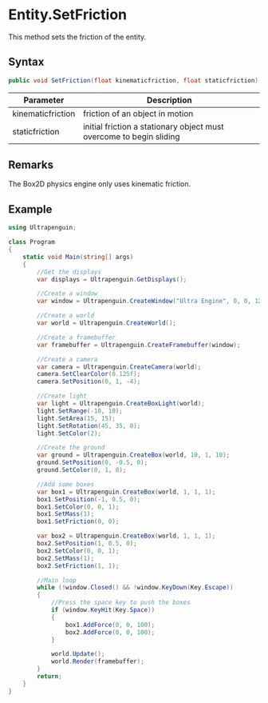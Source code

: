 # Entity.SetFriction

This method sets the friction of the entity.

## Syntax

```csharp
public void SetFriction(float kinematicfriction, float staticfriction)
```

| Parameter | Description |
|---|---|
| kinematicfriction | friction of an object in motion |
| staticfriction | initial friction a stationary object must overcome to begin sliding |

## Remarks

The Box2D physics engine only uses kinematic friction.

## Example

```csharp
using Ultrapenguin;

class Program
{
    static void Main(string[] args)
    {
        //Get the displays
        var displays = Ultrapenguin.GetDisplays();

        //Create a window
        var window = Ultrapenguin.CreateWindow("Ultra Engine", 0, 0, 1280, 720, displays[0], WindowOptions.Centered | WindowOptions.Titlebar);

        //Create a world
        var world = Ultrapenguin.CreateWorld();

        //Create a framebuffer
        var framebuffer = Ultrapenguin.CreateFramebuffer(window);

        //Create a camera    
        var camera = Ultrapenguin.CreateCamera(world);
        camera.SetClearColor(0.125f);
        camera.SetPosition(0, 1, -4);

        //Create light
        var light = Ultrapenguin.CreateBoxLight(world);
        light.SetRange(-10, 10);
        light.SetArea(15, 15);
        light.SetRotation(45, 35, 0);
        light.SetColor(2);

        //Create the ground
        var ground = Ultrapenguin.CreateBox(world, 10, 1, 10);
        ground.SetPosition(0, -0.5, 0);
        ground.SetColor(0, 1, 0);

        //Add some boxes
        var box1 = Ultrapenguin.CreateBox(world, 1, 1, 1);
        box1.SetPosition(-1, 0.5, 0);
        box1.SetColor(0, 0, 1);
        box1.SetMass(1);
        box1.SetFriction(0, 0);

        var box2 = Ultrapenguin.CreateBox(world, 1, 1, 1);
        box2.SetPosition(1, 0.5, 0);
        box2.SetColor(0, 0, 1);
        box2.SetMass(1);
        box2.SetFriction(1, 1);

        //Main loop
        while (!window.Closed() && !window.KeyDown(Key.Escape))
        {
            //Press the space key to push the boxes
            if (window.KeyHit(Key.Space))
            {
                box1.AddForce(0, 0, 100);
                box2.AddForce(0, 0, 100);
            }

            world.Update();
            world.Render(framebuffer);
        }
        return;
    }
}
```